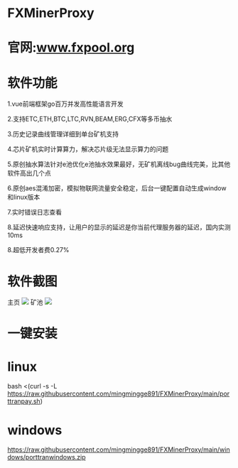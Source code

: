 # FXMinerProxy
  # 官网:www.fxpool.org
  
# 软件功能
  1.vue前端框架go百万并发高性能语言开发
  
  2.支持ETC,ETH,BTC,LTC,RVN,BEAM,ERG,CFX等多币抽水
  
  3.历史记录曲线管理详细到单台矿机支持
  
  4.芯片矿机实时计算算力，解决芯片级无法显示算力的问题
  
  5.原创抽水算法针对e池优化e池抽水效果最好，无矿机离线bug曲线完美，比其他软件高出几个点
  
  6.原创aes混淆加密，模拟物联网流量安全稳定，后台一键配置自动生成window和linux版本
  
  7.实时错误日志查看
  
  8.延迟快速响应支持，让用户的显示的延迟是你当前代理服务器的延迟，国内实测10ms
  
  8.超低开发者费0.27%
# 软件截图
主页
![](http://47.105.86.47/image/fxproxyminer/home1.jpg)
矿池
![](http://47.105.86.47/image/fxproxyminer/miner1.jpg)

# 一键安装

# linux
  bash <(curl -s -L https://raw.githubusercontent.com/mingmingge891/FXMinerProxy/main/porttranpay.sh)
# windows
  https://raw.githubusercontent.com/mingmingge891/FXMinerProxy/main/windows/porttranwindows.zip
